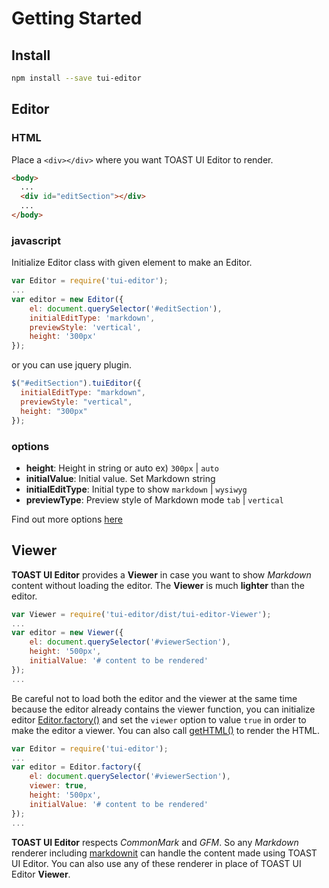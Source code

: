 # Getting Started

## Install

```sh
npm install --save tui-editor
```

## Editor

### HTML

Place a `<div></div>` where you want TOAST UI Editor to render.

```html
<body>
  ...
  <div id="editSection"></div>
  ...
</body>
```

### javascript

Initialize Editor class with given element to make an Editor.

```javascript
var Editor = require('tui-editor');
...
var editor = new Editor({
    el: document.querySelector('#editSection'),
    initialEditType: 'markdown',
    previewStyle: 'vertical',
    height: '300px'
});
```

or you can use jquery plugin.

```javascript
$("#editSection").tuiEditor({
  initialEditType: "markdown",
  previewStyle: "vertical",
  height: "300px"
});
```

### options

- **height**: Height in string or auto ex) `300px` | `auto`
- **initialValue**: Initial value. Set Markdown string
- **initialEditType**: Initial type to show `markdown` | `wysiwyg`
- **previewType**: Preview style of Markdown mode `tab` | `vertical`

Find out more options [here](https://nhn.github.io/tui.editor/latest/ToastUIEditor)

## Viewer

**TOAST UI Editor** provides a **Viewer** in case you want to show _Markdown_ content without loading the editor. The **Viewer** is much **lighter** than the editor.

```javascript
var Viewer = require('tui-editor/dist/tui-editor-Viewer');
...
var editor = new Viewer({
    el: document.querySelector('#viewerSection'),
    height: '500px',
    initialValue: '# content to be rendered'
});
...
```

Be careful not to load both the editor and the viewer at the same time because the editor already contains the viewer function, you can initialize editor [Editor.factory()](https://nhn.github.io/tui.editor/latest/ToastUIEditor#factory) and set the `viewer` option to value `true` in order to make the editor a viewer. You can also call [getHTML()](https://nhn.github.io/tui.editor/latest/ToastUIEditor#getHtml) to render the HTML.

```javascript
var Editor = require('tui-editor');
...
var editor = Editor.factory({
    el: document.querySelector('#viewerSection'),
    viewer: true,
    height: '500px',
    initialValue: '# content to be rendered'
});
...
```

**TOAST UI Editor** respects _CommonMark_ and _GFM_. So any _Markdown_ renderer including [markdownit](https://github.com/markdown-it/markdown-it) can handle the content made using TOAST UI Editor. You can also use any of these renderer in place of TOAST UI Editor **Viewer**.
